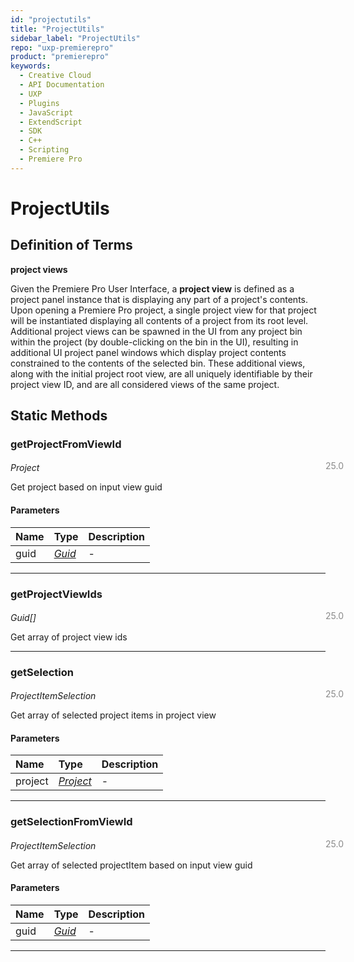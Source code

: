 ```yaml
---
id: "projectutils"
title: "ProjectUtils"
sidebar_label: "ProjectUtils"
repo: "uxp-premierepro"
product: "premierepro"
keywords:
  - Creative Cloud
  - API Documentation
  - UXP
  - Plugins
  - JavaScript
  - ExtendScript
  - SDK
  - C++
  - Scripting
  - Premiere Pro
---
```


# ProjectUtils  

## Definition of Terms

**project views**

Given the Premiere Pro User Interface, a **project view** is defined as a project panel instance that is displaying any part of a project's contents. Upon opening a Premiere Pro project, a single project view for that project will be instantiated displaying all contents of a project from its root level. Additional project views can be spawned in the UI from any project bin within the project (by double-clicking on the bin in the UI), resulting in additional UI project panel windows which display project contents constrained to the contents of the selected bin. These additional views, along with the initial project root view, are all uniquely identifiable by their project view ID, and are all considered views of the same project.

## Static Methods

### getProjectFromViewId

<span class="minversion" style="display: block; margin-bottom: -1em; margin-left: 36em; float:left; opacity:0.5;">25.0</span>

*Project*
  
Get project based on input view guid

#### Parameters

| Name | Type | Description |
| :------ | :------ | :------ |
| guid | [*Guid*](/ppro_reference/classes/guid/) | - |

___

### getProjectViewIds

<span class="minversion" style="display: block; margin-bottom: -1em; margin-left: 36em; float:left; opacity:0.5;">25.0</span>

*Guid[]*
  
Get array of project view ids

___

### getSelection

<span class="minversion" style="display: block; margin-bottom: -1em; margin-left: 36em; float:left; opacity:0.5;">25.0</span>

*ProjectItemSelection*
  
Get array of selected project items in project view

#### Parameters

| Name | Type | Description |
| :------ | :------ | :------ |
| project | [*Project*](/ppro_reference/classes/project/) | - |

___

### getSelectionFromViewId

<span class="minversion" style="display: block; margin-bottom: -1em; margin-left: 36em; float:left; opacity:0.5;">25.0</span>

*ProjectItemSelection*
  
Get array of selected projectItem based on input view guid

#### Parameters

| Name | Type | Description |
| :------ | :------ | :------ |
| guid | [*Guid*](/ppro_reference/classes/guid/) | - |

___
